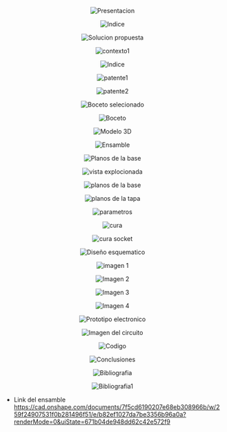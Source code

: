  <p align="center">
  <img src="https://github.com/Arbandu/Fundbio/blob/f7bf55b393951f2d37457765e588534dc65d0cd9/Imagenes/Presentacion.png" alt="Presentacion">
</p>  

 <p align="center">
  <img src="https://github.com/Arbandu/Fundbio/blob/c4ab7309298628b1fd9f7b3699f105d812f7d14e/Imagenes/Indice.png" alt="Indice">
</p>  

 <p align="center">
  <img src="https://github.com/Arbandu/Fundbio/blob/41d602e06e5343dab5e5f782104a007a90030e1e/Imagenes/1%20Solucion%20propuesta.png" alt="Solucion propuesta">
</p>  

 <p align="center">
  <img src="https://github.com/Arbandu/Fundbio/blob/1debdf7a62c1867df3282a399cfa4e1be1a74d53/Imagenes/contexto1.png" alt="contexto1">
</p>  
 <p align="center">
  <img src="https://github.com/Arbandu/Fundbio/blob/c4ab7309298628b1fd9f7b3699f105d812f7d14e/Imagenes/Indice.png" alt="Indice">
</p>  
 <p align="center">
  <img src="https://github.com/Arbandu/Fundbio/blob/3cb745badcf81d43681a615326a90c8f342b5942/Imagenes/patentes1.png" alt="patente1">
</p>  
 <p align="center">
  <img src="https://github.com/Arbandu/Fundbio/blob/5c187ca8d754298c1ad79c91593d129fd28dd9dc/Imagenes/patentes2.png" alt="patente2">
</p>  
 <p align="center">
  <img src="https://github.com/Arbandu/Fundbio/blob/675f2a84322cadb198a0edd1b8e996d002ee6b20/Imagenes/3%20Boceto.png" alt="Boceto selecionado">
</p>  

<p align="center">
  <img src="https://github.com/Arbandu/Fundbio/blob/74271249ef2be12f3ae357d62bf327e2cb131ac1/Imagenes/14.png" alt="Boceto">
</p>  

 <p align="center">
  <img src="https://github.com/Arbandu/Fundbio/blob/e13daf6a9e9c63a7b676ffa6e66fb167de2c9dce/Imagenes/4%20Modelo%203D.png" alt="Modelo 3D">
</p>  

 <p align="center">
  <img src="https://github.com/Arbandu/Fundbio/blob/ac8098e5508d18a7b0ab964b36b1a53bfab724a1/Imagenes/15.png" alt="Ensamble">
</p>  

 <p align="center">
  <img src="https://github.com/Arbandu/Fundbio/blob/ab072538b5e00607a5894a7aff194d3e6d6f68b3/Imagenes/16.png" alt="Planos de la base">
</p>  

 <p align="center">
  <img src="https://github.com/Arbandu/Fundbio/blob/fbc389ebbef23c4668ecb9bd18bb56e54f8193f0/Imagenes/vista%20expl.png" alt="vista explocionada">
</p>  

 <p align="center">
  <img src="https://github.com/Arbandu/Fundbio/blob/75d61e4036bd087a492fd86ad1e2f51c41d4de9e/Imagenes/planos%20de%20la%20base.png" alt="planos de la base">
</p>  

 <p align="center">
  <img src="https://github.com/Arbandu/Fundbio/blob/a0fec41d70ccb68993dc328611c2b15c995eed98/Imagenes/planos%20de%20la%20tapa.png" alt="planos de la tapa">
</p>  
 <p align="center">
  <img src="https://github.com/Arbandu/Fundbio/blob/7524c9728a1baa9a6ee1e1d8f0e2de8dbd8cba6e/Imagenes/parametros%20de%20impresion.png" alt="parametros">
</p>  
 <p align="center">
  <img src="https://github.com/Arbandu/Fundbio/blob/6529d27baab7ff97b833101398f526e70f494779/Imagenes/cura%20.png" alt="cura">
</p>  
 <p align="center">
  <img src="https://github.com/Arbandu/Fundbio/blob/6f34f6622745acc63c24639bba4f6d95db67c65f/Imagenes/cura%20socket.png" alt="cura socket">
</p>  
 <p align="center">
  <img src="https://github.com/Arbandu/Fundbio/blob/c054fa9892d8ce54dd14e707f1d6d81a75d1ebd7/Imagenes/5%20Dise%C3%B1o%20esquematico.png" alt="Diseño esquematico">
</p>  

<p align="center">
  <img src="https://github.com/Arbandu/Fundbio/blob/397d67b18023379cd76ec173b3f34fb146b17a3c/Imagenes/24.png" alt="imagen 1">
</p>  
<p align="center">
  <img src="https://github.com/Arbandu/Fundbio/blob/5c335e4c26a2644379e2e7a59b3d423886ece4b4/Imagenes/25.png" alt="Imagen 2">
</p>  
<p align="center">
  <img src="https://github.com/Arbandu/Fundbio/blob/5393fc22f057c7675e6478f175adfc0c623c153e/Imagenes/26.png" alt="Imagen 3">
</p>  
<p align="center">
  <img src="https://github.com/Arbandu/Fundbio/blob/dfc871760e7ec1e2e679872d7f239bd03113eec4/Imagenes/27.png" alt="Imagen 4">
</p>  

 <p align="center">
  <img src="https://github.com/Arbandu/Fundbio/blob/88f18cd2f7b929573bdae4b0167aa63002c440ea/Imagenes/6%20Prototipo%20electronico.png" alt="Prototipo electronico">
</p>  

<p align="center">
  <img src="https://github.com/Arbandu/Fundbio/blob/72645686b9b560a01d1ba623a07069d945ead6dc/Imagenes/29.png" alt="Imagen del circuito">
</p>  

<p align="center">
  <img src="https://github.com/Arbandu/Fundbio/blob/a4e71cc81fa24e550bd4f306203ff40ed14597ff/Imagenes/codigo.png" alt="Codigo">
</p>  

 <p align="center">
  <img src="https://github.com/Arbandu/Fundbio/blob/4d6c0e7d8423effc01cf7f6c6c615dc77ccec825/Imagenes/7%20Conclusiones.png" alt="Conclusiones">
</p>  

<p align="center">
  <img src="https://github.com/Arbandu/Fundbio/blob/8865545e5190fd6a5c635f16f1ef05c3e6843e1b/Imagenes/8%20Bibliografia.png" alt="Bibliografia">
</p>  
<p align="center">
  <img src="https://github.com/Arbandu/Fundbio/blob/f7025899853f01eb64f3925d175876a3a0e8f994/Imagenes/referencias1.png" alt="Bibliografia1">
</p>  


- Link del ensamble
https://cad.onshape.com/documents/7f5cd6190207e68eb308966b/w/259f24907531f0b281496f51/e/b82ef1027da7be3356b96a0a?renderMode=0&uiState=671b04de948dd62c42e572f9
